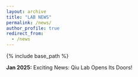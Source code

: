 ```yaml
---
layout: archive
title: "LAB NEWS"
permalink: /news/
author_profile: true
redirect_from:
  - /news
---
```


{% include base_path %}


**Jan 2025:** Exciting News: Qiu Lab Opens Its Doors!


<!--

Join us!
=====
We are looking for talented students and postdocs with interest in Biophysics. 

Postdoctoral candidate:
Please send your application including CV and a cover letter describing your research experience to Dr. Qiu at yuqingqiu@utk.edu

Graduate students: 
Please apply at XX
Undergraduate student are welcome to contact Dr. Qiu to explore research oppotunities. 

-->
